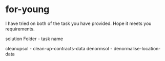 for-young
=========

I have tried on both of the task you have provided. Hope it meets you requirements.

solution Folder - task name

cleanupsol - clean-up-contracts-data
denormsol - denormalise-location-data
